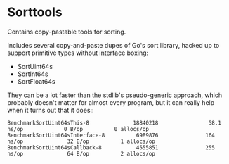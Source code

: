 Sorttools
=========

Contains copy-pastable tools for sorting.

Includes several copy-and-paste dupes of Go's sort library, hacked up to support
primitive types without interface boxing:

- SortUint64s
- SortInt64s
- SortFloat64s

They can be a lot faster than the stdlib's pseudo-generic approach, which
probably doesn't matter for almost every program, but it can really help when
it turns out that it does::

    BenchmarkSortUint64sThis-8              18840218                58.1 ns/op             0 B/op          0 allocs/op
    BenchmarkSortUint64sInterface-8          6989876               164 ns/op              32 B/op          1 allocs/op
    BenchmarkSortUint64sCallback-8           4555851               255 ns/op              64 B/op          2 allocs/op

